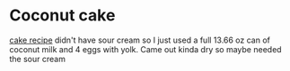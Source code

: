 # Coconut cake

[cake recipe](https://sallysbakingaddiction.com/coconut-cake/)
didn't have sour cream so I just used a full 13.66 oz can of coconut milk and 4 eggs with yolk. Came out kinda dry so maybe needed the sour cream
